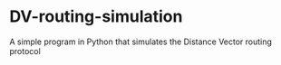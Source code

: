 # DV-routing-simulation
A simple program in Python that simulates the Distance Vector routing protocol
